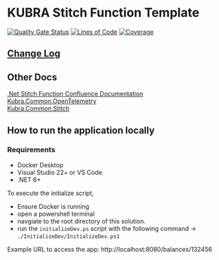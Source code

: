 # KUBRA Stitch Function Template

[![Quality Gate Status](https://sonarcloud.io/api/project_badges/measure?project=iFactor_dotnet-stitchfunction-template&metric=alert_status&token=5958c7c1918d09880ad2916354335c1d71db2ff2)](https://sonarcloud.io/summary/new_code?id=iFactor_dotnet-stitchfunction-template)
[![Lines of Code](https://sonarcloud.io/api/project_badges/measure?project=iFactor_dotnet-stitchfunction-template&metric=ncloc&token=5958c7c1918d09880ad2916354335c1d71db2ff2)](https://sonarcloud.io/summary/new_code?id=iFactor_dotnet-stitchfunction-template)
[![Coverage](https://sonarcloud.io/api/project_badges/measure?project=iFactor_dotnet-stitchfunction-template&metric=coverage&token=5958c7c1918d09880ad2916354335c1d71db2ff2)](https://sonarcloud.io/summary/new_code?id=iFactor_dotnet-stitchfunction-template)

## [Change Log](CHANGELOG.md)

## Other Docs

[.Net Stitch Function Confluence Documentation](https://kubra.jira.com/wiki/spaces/MIC/pages/429817903/Stitch+function+creation+.NET)<br/>
[Kubra.Common.OpenTelemetry](https://github.com/iFactor/common-dotnet/blob/d923ae4781e8aeff10817de30a3a7e3344fe35e6/docs/OpenTelemetry.md#L4)<br/>
[Kubra.Common.Stitch](https://github.com/iFactor/common-dotnet/blob/feature/IXBD-4687-Stitch-Common-Lib/docs/Stitch.md)

## How to run the application locally

### Requirements

- Docker Desktop
- Visual Studio 22+ or VS Code
- .NET 6+

To execute the initialize script, 
- Ensure Docker is running
- open a powershell terminal
- navgiate to the root directory of this solution.
- run the `initializeDev.ps` script with the following command -> `./InitializeDev/InitializeDev.ps1`

Example URL to access the app: http://localhost:8080/balances/132456
